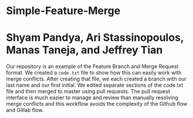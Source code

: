 # Simple-Feature-Merge

Shyam Pandya, Ari Stassinopoulos, Manas Taneja, and Jeffrey Tian
================================================================

Our repository is an example of the Feature Branch and Merge Request format. We created a `code.txt` file to show how this can easily work with merge conflicts. After creating that file, we each created a branch with our last name and our first initial. We edited separate sections of the code.txt file and then merged to master using pull requests. The pull request interface is much easier to manage and review than manually resolving merge conflicts and this workflow avoids the complexity of the Github flow and Gitlab flow.